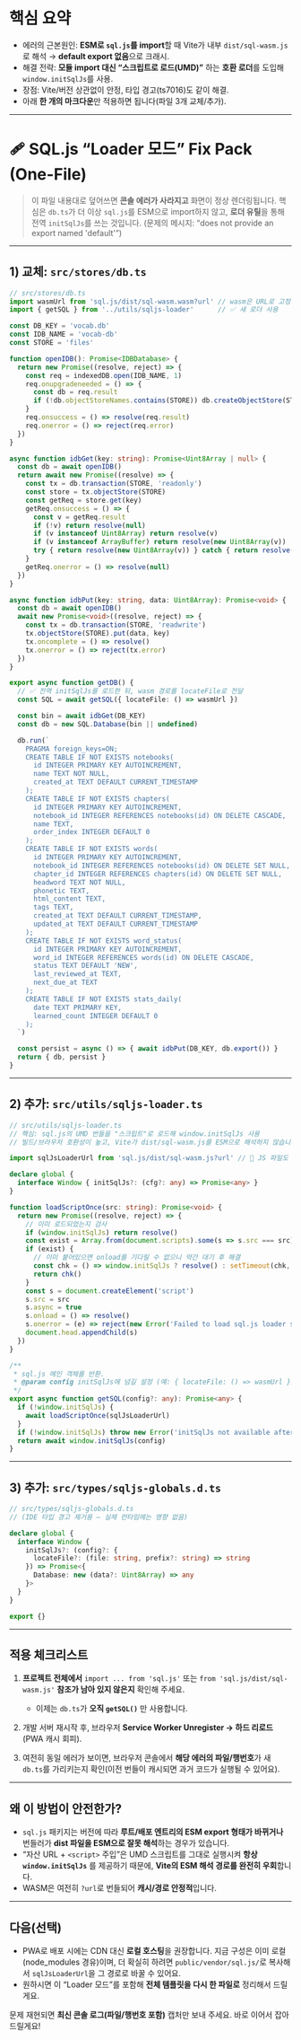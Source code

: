 # 핵심 요약

* 에러의 근본원인: **ESM로 `sql.js`를 import**할 때 Vite가 내부 `dist/sql-wasm.js`로 해석 → **default export 없음**으로 크래시.
* 해결 전략: **모듈 import 대신 “스크립트로 로드(UMD)”** 하는 **호환 로더**를 도입해 `window.initSqlJs`를 사용.
* 장점: Vite/버전 상관없이 안정, 타입 경고(ts7016)도 같이 해결.
* 아래 **한 개의 마크다운**만 적용하면 됩니다(파일 3개 교체/추가).

---

# 🩹 SQL.js “Loader 모드” Fix Pack (One-File)

> 이 파일 내용대로 덮어쓰면 **콘솔 에러가 사라지고** 화면이 정상 렌더링됩니다.
> 핵심은 `db.ts`가 더 이상 `sql.js`를 ESM으로 import하지 않고, **로더 유틸**을 통해 전역 `initSqlJs`를 쓰는 것입니다.
> (문제의 메시지: “does not provide an export named 'default'”)

---

## 1) 교체: `src/stores/db.ts`

```ts
// src/stores/db.ts
import wasmUrl from 'sql.js/dist/sql-wasm.wasm?url' // wasm은 URL로 고정(자산 처리)
import { getSQL } from '../utils/sqljs-loader'      // ✅ 새 로더 사용

const DB_KEY = 'vocab.db'
const IDB_NAME = 'vocab-db'
const STORE = 'files'

function openIDB(): Promise<IDBDatabase> {
  return new Promise((resolve, reject) => {
    const req = indexedDB.open(IDB_NAME, 1)
    req.onupgradeneeded = () => {
      const db = req.result
      if (!db.objectStoreNames.contains(STORE)) db.createObjectStore(STORE)
    }
    req.onsuccess = () => resolve(req.result)
    req.onerror = () => reject(req.error)
  })
}

async function idbGet(key: string): Promise<Uint8Array | null> {
  const db = await openIDB()
  return await new Promise((resolve) => {
    const tx = db.transaction(STORE, 'readonly')
    const store = tx.objectStore(STORE)
    const getReq = store.get(key)
    getReq.onsuccess = () => {
      const v = getReq.result
      if (!v) return resolve(null)
      if (v instanceof Uint8Array) return resolve(v)
      if (v instanceof ArrayBuffer) return resolve(new Uint8Array(v))
      try { return resolve(new Uint8Array(v)) } catch { return resolve(null) }
    }
    getReq.onerror = () => resolve(null)
  })
}

async function idbPut(key: string, data: Uint8Array): Promise<void> {
  const db = await openIDB()
  await new Promise<void>((resolve, reject) => {
    const tx = db.transaction(STORE, 'readwrite')
    tx.objectStore(STORE).put(data, key)
    tx.oncomplete = () => resolve()
    tx.onerror = () => reject(tx.error)
  })
}

export async function getDB() {
  // ✅ 전역 initSqlJs를 로드한 뒤, wasm 경로를 locateFile로 전달
  const SQL = await getSQL({ locateFile: () => wasmUrl })

  const bin = await idbGet(DB_KEY)
  const db = new SQL.Database(bin || undefined)

  db.run(`
    PRAGMA foreign_keys=ON;
    CREATE TABLE IF NOT EXISTS notebooks(
      id INTEGER PRIMARY KEY AUTOINCREMENT,
      name TEXT NOT NULL,
      created_at TEXT DEFAULT CURRENT_TIMESTAMP
    );
    CREATE TABLE IF NOT EXISTS chapters(
      id INTEGER PRIMARY KEY AUTOINCREMENT,
      notebook_id INTEGER REFERENCES notebooks(id) ON DELETE CASCADE,
      name TEXT,
      order_index INTEGER DEFAULT 0
    );
    CREATE TABLE IF NOT EXISTS words(
      id INTEGER PRIMARY KEY AUTOINCREMENT,
      notebook_id INTEGER REFERENCES notebooks(id) ON DELETE SET NULL,
      chapter_id INTEGER REFERENCES chapters(id) ON DELETE SET NULL,
      headword TEXT NOT NULL,
      phonetic TEXT,
      html_content TEXT,
      tags TEXT,
      created_at TEXT DEFAULT CURRENT_TIMESTAMP,
      updated_at TEXT DEFAULT CURRENT_TIMESTAMP
    );
    CREATE TABLE IF NOT EXISTS word_status(
      id INTEGER PRIMARY KEY AUTOINCREMENT,
      word_id INTEGER REFERENCES words(id) ON DELETE CASCADE,
      status TEXT DEFAULT 'NEW',
      last_reviewed_at TEXT,
      next_due_at TEXT
    );
    CREATE TABLE IF NOT EXISTS stats_daily(
      date TEXT PRIMARY KEY,
      learned_count INTEGER DEFAULT 0
    );
  `)

  const persist = async () => { await idbPut(DB_KEY, db.export()) }
  return { db, persist }
}
```

---

## 2) 추가: `src/utils/sqljs-loader.ts`

```ts
// src/utils/sqljs-loader.ts
// 핵심: sql.js의 UMD 번들을 "스크립트"로 로드해 window.initSqlJs 사용
// 빌드/브라우저 호환성이 높고, Vite가 dist/sql-wasm.js를 ESM으로 해석하지 않습니다.

import sqlJsLoaderUrl from 'sql.js/dist/sql-wasm.js?url' // 🔗 JS 파일도 ?url로 "자산 URL"로 가져오기

declare global {
  interface Window { initSqlJs?: (cfg?: any) => Promise<any> }
}

function loadScriptOnce(src: string): Promise<void> {
  return new Promise((resolve, reject) => {
    // 이미 로드되었는지 검사
    if (window.initSqlJs) return resolve()
    const exist = Array.from(document.scripts).some(s => s.src === src)
    if (exist) { 
      // 이미 붙어있으면 onload를 기다릴 수 없으니 약간 대기 후 해결
      const chk = () => window.initSqlJs ? resolve() : setTimeout(chk, 50)
      return chk()
    }
    const s = document.createElement('script')
    s.src = src
    s.async = true
    s.onload = () => resolve()
    s.onerror = (e) => reject(new Error('Failed to load sql.js loader script: ' + src))
    document.head.appendChild(s)
  })
}

/**
 * sql.js 메인 객체를 반환.
 * @param config initSqlJs에 넘길 설정 (예: { locateFile: () => wasmUrl })
 */
export async function getSQL(config?: any): Promise<any> {
  if (!window.initSqlJs) {
    await loadScriptOnce(sqlJsLoaderUrl)
  }
  if (!window.initSqlJs) throw new Error('initSqlJs not available after script load')
  return await window.initSqlJs(config)
}
```

---

## 3) 추가: `src/types/sqljs-globals.d.ts`

```ts
// src/types/sqljs-globals.d.ts
// (IDE 타입 경고 제거용 – 실제 런타임에는 영향 없음)

declare global {
  interface Window {
    initSqlJs?: (config?: {
      locateFile?: (file: string, prefix?: string) => string
    }) => Promise<{
      Database: new (data?: Uint8Array) => any
    }>
  }
}

export {}
```

---

## 적용 체크리스트

1. **프로젝트 전체에서** `import ... from 'sql.js'` 또는 `from 'sql.js/dist/sql-wasm.js'` **참조가 남아 있지 않은지** 확인해 주세요.

   * 이제는 `db.ts`가 **오직 `getSQL()`** 만 사용합니다.
2. 개발 서버 재시작 후, 브라우저 **Service Worker Unregister → 하드 리로드**(PWA 캐시 회피).
3. 여전히 동일 에러가 보이면, 브라우저 콘솔에서 **해당 에러의 파일/행번호**가 새 `db.ts`를 가리키는지 확인(이전 번들이 캐시되면 과거 코드가 실행될 수 있어요).

---

## 왜 이 방법이 안전한가?

* `sql.js` 패키지는 버전에 따라 **루트/배포 엔트리의 ESM export 형태가 바뀌거나** 번들러가 **dist 파일을 ESM으로 잘못 해석**하는 경우가 있습니다.
* “자산 URL + `<script>` 주입”은 UMD 스크립트를 그대로 실행시켜 **항상 `window.initSqlJs`** 를 제공하기 때문에, **Vite의 ESM 해석 경로를 완전히 우회**합니다.
* WASM은 여전히 `?url`로 번들되어 **캐시/경로 안정적**입니다.

---

## 다음(선택)

* PWA로 배포 시에는 CDN 대신 **로컬 호스팅**을 권장합니다. 지금 구성은 이미 로컬(node\_modules 경유)이며, 더 확실히 하려면 `public/vendor/sql.js/`로 복사해서 `sqlJsLoaderUrl`을 그 경로로 바꿀 수 있어요.
* 원하시면 이 “Loader 모드”를 포함해 **전체 템플릿을 다시 한 파일로** 정리해서 드릴게요.

문제 재현되면 **최신 콘솔 로그(파일/행번호 포함)** 캡처만 보내 주세요. 바로 이어서 잡아드릴게요!
